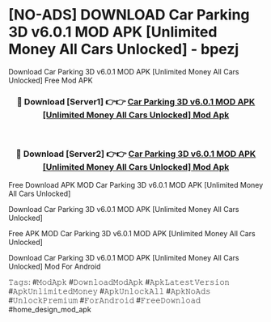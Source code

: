 # [NO-ADS] DOWNLOAD Car Parking 3D v6.0.1 MOD APK [Unlimited Money All Cars Unlocked] - bpezj
Download Car Parking 3D v6.0.1 MOD APK [Unlimited Money All Cars Unlocked] Free Mod APK

<div align="center">
<h3>🔴 Download [Server1] 👉👉 <a href="https://apk-comot.site?title=Car_Parking_3D_v6.0.1_MOD_APK_[Unlimited_Money_All_Cars_Unlocked]">Car Parking 3D v6.0.1 MOD APK [Unlimited Money All Cars Unlocked] Mod Apk</a></h3><br>

<h3>🔴 Download [Server2] 👉👉 <a href="https://apk-comot.site?title=Car_Parking_3D_v6.0.1_MOD_APK_[Unlimited_Money_All_Cars_Unlocked]">Car Parking 3D v6.0.1 MOD APK [Unlimited Money All Cars Unlocked] Mod Apk</a></h3>
</div>


Free Download APK MOD Car Parking 3D v6.0.1 MOD APK [Unlimited Money All Cars Unlocked]

Download Car Parking 3D v6.0.1 MOD APK [Unlimited Money All Cars Unlocked] 

Free APK MOD Car Parking 3D v6.0.1 MOD APK [Unlimited Money All Cars Unlocked] 

Download Car Parking 3D v6.0.1 MOD APK [Unlimited Money All Cars Unlocked] Mod For Android

𝚃𝚊𝚐𝚜: #𝙼𝚘𝚍𝙰𝚙𝚔 #𝙳𝚘𝚠𝚗𝚕𝚘𝚊𝚍𝙼𝚘𝚍𝙰𝚙𝚔 #𝙰𝚙𝚔𝙻𝚊𝚝𝚎𝚜𝚝𝚅𝚎𝚛𝚜𝚒𝚘𝚗 #𝙰𝚙𝚔𝚄𝚗𝚕𝚒𝚖𝚒𝚝𝚎𝚍𝙼𝚘𝚗𝚎𝚢 #𝙰𝚙𝚔𝚄𝚗𝚕𝚘𝚌𝚔𝙰𝚕𝚕 #𝙰𝚙𝚔𝙽𝚘𝙰𝚍𝚜 #𝚄𝚗𝚕𝚘𝚌𝚔𝙿𝚛𝚎𝚖𝚒𝚞𝚖 #𝙵𝚘𝚛𝙰𝚗𝚍𝚛𝚘𝚒𝚍 #𝙵𝚛𝚎𝚎𝙳𝚘𝚠𝚗𝚕𝚘𝚊𝚍 #home_design_mod_apk